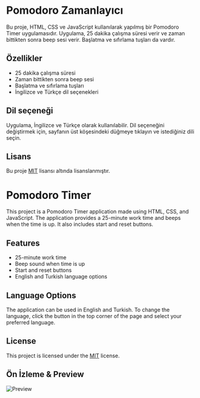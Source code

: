 # Pomodoro Zamanlayıcı

Bu proje, HTML, CSS ve JavaScript kullanılarak yapılmış bir Pomodoro Timer uygulamasıdır. Uygulama, 25 dakika çalışma süresi verir ve zaman bittikten sonra beep sesi verir. Başlatma ve sıfırlama tuşları da vardır.

## Özellikler

- 25 dakika çalışma süresi
- Zaman bittikten sonra beep sesi
- Başlatma ve sıfırlama tuşları
- İngilizce ve Türkçe dil seçenekleri

## Dil seçeneği

Uygulama, İngilizce ve Türkçe olarak kullanılabilir. Dil seçeneğini değiştirmek için, sayfanın üst köşesindeki düğmeye tıklayın ve istediğiniz dili seçin.

## Lisans

Bu proje [MIT](https://opensource.org/licenses/MIT) lisansı altında lisanslanmıştır.

# Pomodoro Timer

This project is a Pomodoro Timer application made using HTML, CSS, and JavaScript. The application provides a 25-minute work time and beeps when the time is up. It also includes start and reset buttons.

## Features

- 25-minute work time
- Beep sound when time is up
- Start and reset buttons
- English and Turkish language options

## Language Options

The application can be used in English and Turkish. To change the language, click the button in the top corner of the page and select your preferred language.

## License

This project is licensed under the [MIT](https://opensource.org/licenses/MIT) license.


## Ön İzleme & Preview
![Preview](https://i.hizliresim.com/luaqfva.png)